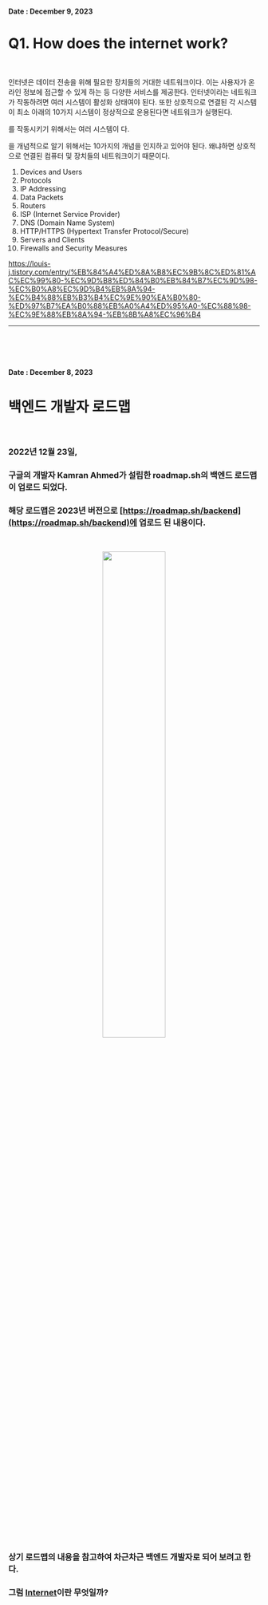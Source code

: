 <!-- 작업일자 -->
<!-- 제목 -->
<!-- 내용 -->

<!-- 작업일자 -->
#### Date : December 9, 2023

<!-- 제목 -->
Q1. How does the internet work?
===
<br/>

<!-- 내용 -->
인터넷은 데이터 전송을 위해 필요한 장치들의 거대한 네트워크이다.
이는 사용자가 온라인 정보에 접근할 수 있게 하는 등 다양한 서비스를 제공한다.
인터넷이라는 네트워크가 작동하려면 여러 시스템이 활성화 상태여야 된다.
또한 상호적으로 연결된 각 시스템이 
최소 아래의 10가지 시스템이 정상적으로 운용된다면 네트워크가 실행된다.

를 작동시키기 위해서는 여러 시스템이 다.

을 개념적으로 알기 위해서는 10가지의 개념을 인지하고 있어야 된다.
왜냐하면 상호적으로 연결된 컴퓨터 및 장치들의 네트워크이기 때문이다.

1. Devices and Users
2. Protocols
3. IP Addressing
4. Data Packets
5. Routers
6. ISP (Internet Service Provider)
7. DNS (Domain Name System)
8. HTTP/HTTPS (Hypertext Transfer Protocol/Secure)
9. Servers and Clients
10. Firewalls and Security Measures

https://louis-j.tistory.com/entry/%EB%84%A4%ED%8A%B8%EC%9B%8C%ED%81%AC%EC%99%80-%EC%9D%B8%ED%84%B0%EB%84%B7%EC%9D%98-%EC%B0%A8%EC%9D%B4%EB%8A%94-%EC%B4%88%EB%B3%B4%EC%9E%90%EA%B0%80-%ED%97%B7%EA%B0%88%EB%A0%A4%ED%95%A0-%EC%88%98-%EC%9E%88%EB%8A%94-%EB%8B%A8%EC%96%B4

***
<br/>
<br/>
<br/>

<!-- 작업일자 -->
#### Date : December 8, 2023

<!-- 제목 -->
백엔드 개발자 로드맵
===
<br/>

<!-- 내용 -->
### 2022년 12월 23일,
### 구글의 개발자 Kamran Ahmed가 설립한 roadmap.sh의 백엔드 로드맵이 업로드 되었다.
### 해당 로드맵은 2023년 버전으로 [https://roadmap.sh/backend](https://roadmap.sh/backend)에 업로드 된 내용이다.
<br/>

<p align = "center"><img src = "https://github.com/Kim-src/Kimsrc/assets/150884526/950b4ac0-eb19-4ce5-9a22-47e978254f94" width = "50%px"></p>
<br/>

### 상기 로드맵의 내용을 참고하여 차근차근 백엔드 개발자로 되어 보려고 한다.
### 그럼 [Internet]()이란 무엇일까?



